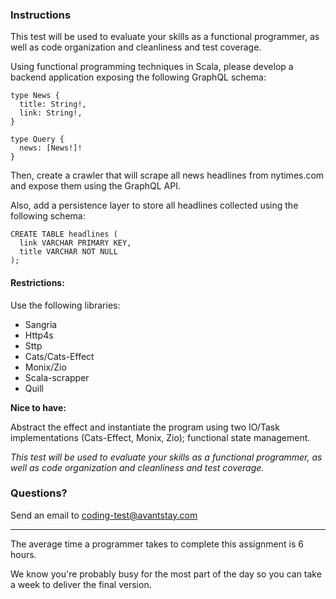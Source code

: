 ### Instructions

This test will be used to evaluate your skills as a functional programmer, as well as code organization and cleanliness and test coverage.

Using functional programming techniques in Scala, please develop a backend application exposing the following GraphQL schema:

```
type News {
  title: String!,
  link: String!,
}

type Query {
  news: [News!]!
}
```

Then, create a crawler that will scrape all news headlines from nytimes.com and expose them using the GraphQL API.

Also, add a persistence layer to store all headlines collected using the following schema:

```
CREATE TABLE headlines (
  link VARCHAR PRIMARY KEY,
  title VARCHAR NOT NULL
);
```

#### Restrictions:

Use the following libraries:

- Sangria
- Http4s
- Sttp
- Cats/Cats-Effect
- Monix/Zio
- Scala-scrapper
- Quill

**Nice to have:**

Abstract the effect and instantiate the program using two IO/Task implementations (Cats-Effect, Monix, Zio);
functional state management.

_This test will be used to evaluate your skills as a functional programmer, as well as code organization and cleanliness and test coverage._

### Questions?
Send an email to coding-test@avantstay.com

___

The average time a programmer takes to complete this assignment is 6 hours.

We know you're probably busy for the most part of the day so you can take a week to deliver the final version.
